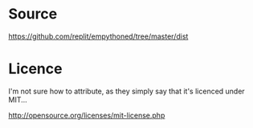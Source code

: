 Source
======

https://github.com/replit/empythoned/tree/master/dist

Licence
=======

I'm not sure how to attribute, as they simply say that it's licenced under
MIT...

http://opensource.org/licenses/mit-license.php